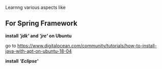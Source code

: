 Learnng various aspects like

## For Spring Framework ##

**install _'jdk'_ and _'jre'_ on Ubuntu**

go to https://www.digitalocean.com/community/tutorials/how-to-install-java-with-apt-on-ubuntu-18-04

**install** **_'Eclipse'_**
